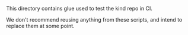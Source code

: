 This directory contains glue used to test the kind repo in CI.

We don't recommend reusing anything from these scripts, and intend to replace
them at some point.